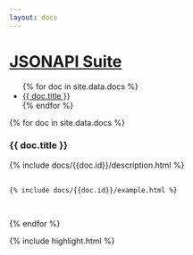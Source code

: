 ```yaml
---
layout: docs
---
```

<div id="docs">
  <div id="guide">
    <h1 class="logo">
      <a href="index.html">JSONAPI Suite</a>
    </h1>
    <ul class="menu nav">
      {% for doc in site.data.docs %}
        <li>
          <a href="#{{ doc.id }}">{{ doc.title }}</a>
        </li>
      {% endfor %}
    </ul>
  </div>

  <div id="api-docs">
    <div id="methods">
      {% for doc in site.data.docs %}
        <div class="method" id="{{ doc.id }}">
          <div class="method-section clearfix">
            <div class="method-description">
              <h3>{{ doc.title }}</h3>
              {% include docs/{{doc.id}}/description.html %}
            </div>
            <div class="method-example">
              <pre>
                <code class="ruby">
{% include docs/{{doc.id}}/example.html %}
                </code>
              </pre>
            </div>
          </div>
        </div>
      {% endfor %}
    </div>
  </div>
</div>

<script type="text/javascript">
  $(function () {
    window.addEventListener('scroll', function(e) {
      if (window.scrollY > 70) {
        $('#guide').css("margin-top", 0);
      } else {
        $('#guide').css("margin-top", 70+-1*window.scrollY);
      }
    });
  });
</script>

{% include highlight.html %}
